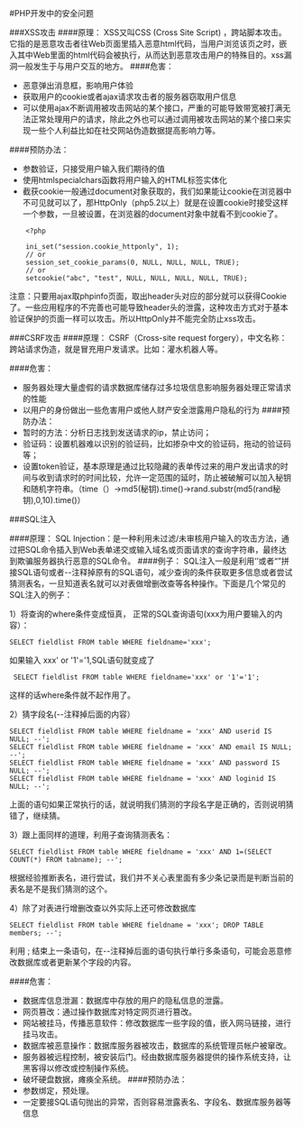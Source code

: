 #PHP开发中的安全问题

###XSS攻击
####原理：
XSS又叫CSS (Cross Site Script) ，跨站脚本攻击。它指的是恶意攻击者往Web页面里插入恶意html代码，当用户浏览该页之时，嵌入其中Web里面的html代码会被执行，从而达到恶意攻击用户的特殊目的。xss漏洞一般发生于与用户交互的地方。
####危害：
- 恶意弹出消息框，影响用户体验
- 获取用户的cookie或者ajax请求攻击者的服务器窃取用户信息
- 可以使用ajax不断调用被攻击网站的某个接口，严重的可能导致带宽被打满无法正常处理用户的请求，除此之外也可以通过调用被攻击网站的某个接口来实现一些个人利益比如在社交网站伪造数据提高影响力等。


####预防办法：
- 参数验证，只接受用户输入我们期待的值
- 使用htmlspecialchars函数将用户输入的HTML标签实体化
- 截获cookie一般通过document对象获取的，我们如果能让cookie在浏览器中不可见就可以了，那HttpOnly（php5.2以上）就是在设置cookie时接受这样一个参数，一旦被设置，在浏览器的document对象中就看不到cookie了。
```
    <?php

    ini_set("session.cookie_httponly", 1);
    // or
    session_set_cookie_params(0, NULL, NULL, NULL, TRUE);
    // or
    setcookie("abc", "test", NULL, NULL, NULL, NULL, TRUE);
```

注意：只要用ajax取phpinfo页面，取出header头对应的部分就可以获得Cookie了。一些应用程序的不完善也可能导致header头的泄露，这种攻击方式对于基本验证保护的页面一样可以攻击。所以HttpOnly并不能完全防止xss攻击。


###CSRF攻击
####原理：
CSRF（Cross-site request forgery），中文名称：跨站请求伪造，就是冒充用户发请求。比如：灌水机器人等。

####危害：
- 服务器处理大量虚假的请求数据库储存过多垃圾信息影响服务器处理正常请求的性能
- 以用户的身份做出一些危害用户或他人财产安全泄露用户隐私的行为
####预防办法：
- 暂时的方法：分析日志找到发送请求的ip，禁止访问；
- 验证码：设置机器难以识别的验证码，比如掺杂中文的验证码，拖动的验证码等；
- 设置token验证，基本原理是通过比较隐藏的表单传过来的用户发出请求的时间与收到请求时的时间比较，允许一定范围的延时，防止被破解可以加入秘钥和随机字符串。（time（）->md5(秘钥).time()->rand.substr(md5(rand秘钥),0,10).time()）

###SQL注入

####原理：
SQL Injection：是一种利用未过滤/未审核用户输入的攻击方法，通过把SQL命令插入到Web表单递交或输入域名或页面请求的查询字符串，最终达到欺骗服务器执行恶意的SQL命令。
####例子：
SQL注入一般是利用‘’或者“”拼接SQL语句或者--注释掉原有的SQL语句，减少查询的条件获取更多信息或者尝试猜测表名，一旦知道表名就可以对表做增删改查等各种操作。下面是几个常见的SQL注入的例子：

  1）将查询的where条件变成恒真，
  正常的SQL查询语句(xxx为用户要输入的内容）： 
  ```
  SELECT fieldlist FROM table WHERE fieldname='xxx';
  ```
 如果输入 xxx' or '1'='1,SQL语句就变成了
 ```
  SELECT fieldlist FROM table WHERE fieldname='xxx' or '1'='1'; 
```  
  这样的话where条件就不起作用了。
 
   2）猜字段名(--注释掉后面的内容）
  ```
  SELECT fieldlist FROM table WHERE fieldname = 'xxx' AND userid IS NULL; --';  
  SELECT fieldlist FROM table WHERE fieldname = 'xxx' AND email IS NULL; --'; 
  SELECT fieldlist FROM table WHERE fieldname = 'xxx' AND password IS NULL; --'; 
  SELECT fieldlist FROM table WHERE fieldname = 'xxx' AND loginid IS NULL; --'; 
  ```
  上面的语句如果正常执行的话，就说明我们猜测的字段名字是正确的，否则说明猜错了，继续猜。
  
  3）跟上面同样的道理，利用子查询猜测表名：
 ```
 SELECT fieldlist FROM table WHERE fieldname = 'xxx' AND 1=(SELECT COUNT(*) FROM tabname); --';  
```
根据经验推断表名，进行尝试，我们并不关心表里面有多少条记录而是判断当前的表名是不是我们猜测的这个。

4）除了对表进行增删改查以外实际上还可修改数据库
```
SELECT fieldlist FROM table WHERE fieldname = 'xxx'; DROP TABLE members; --';
```
利用 ; 结束上一条语句，在--注释掉后面的语句执行单行多条语句，可能会恶意修改数据库或者更新某个字段的内容。

####危害：
- 数据库信息泄漏：数据库中存放的用户的隐私信息的泄露。
- 网页篡改：通过操作数据库对特定网页进行篡改。
- 网站被挂马，传播恶意软件：修改数据库一些字段的值，嵌入网马链接，进行挂马攻击。
- 数据库被恶意操作：数据库服务器被攻击，数据库的系统管理员帐户被窜改。
- 服务器被远程控制，被安装后门。经由数据库服务器提供的操作系统支持，让黑客得以修改或控制操作系统。
- 破坏硬盘数据，瘫痪全系统。
####预防办法：
- 参数绑定，预处理。
- 一定要接SQL语句抛出的异常，否则容易泄露表名、字段名、数据库服务器等信息

